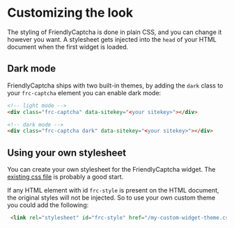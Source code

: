 # Customizing the look

The styling of FriendlyCaptcha is done in plain CSS, and you can change it however you want. A stylesheet gets injected into the `head` of your HTML document when the first widget is loaded.

## Dark mode

FriendlyCaptcha ships with two built-in themes, by adding the `dark` class to your `frc-captcha` element you can enable dark mode:

```html
<!-- light mode -->
<div class="frc-captcha" data-sitekey="<your sitekey>"></div>

<!-- dark mode -->
<div class="frc-captcha dark" data-sitekey="<your sitekey>"></div>
```


## Using your own stylesheet
You can create your own stylesheet for the FriendlyCaptcha widget. The [existing css file](https://github.com/gzuidhof/friendly-challenge/blob/master/src/styles.css) is probably a good start.

If any HTML element with id `frc-style` is present on the HTML document, the original styles will not be injected. So to use your own custom theme you could add the following:

```html
 <link rel="stylesheet" id="frc-style" href="/my-custom-widget-theme.css">
```
